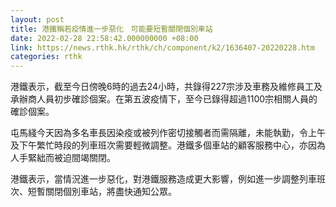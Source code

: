 ```yaml
---
layout: post
title: 港鐵稱若疫情進一步惡化　可能要短暫關閉個別車站
date: 2022-02-28 22:58:42.000000000 +08:00
link: https://news.rthk.hk/rthk/ch/component/k2/1636407-20220228.htm
categories: rthk
---
```


港鐵表示，截至今日傍晚6時的過去24小時，共錄得227宗涉及車務及維修員工及承辦商人員初步確診個案。在第五波疫情下，至今已錄得超過1100宗相關人員的確診個案。

屯馬綫今天因為多名車長因染疫或被列作密切接觸者而需隔離，未能執勤，令上午及下午繁忙時段的列車班次需要輕微調整。港鐵多個車站的顧客服務中心，亦因為人手緊絀而被迫間竭關閉。

港鐵表示，當情況進一步惡化，對港鐵服務造成更大影響，例如進一步調整列車班次、短暫關閉個別車站，將盡快通知公眾。
